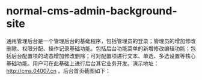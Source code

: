 # normal-cms-admin-background-site
通用管理后台是一个管理后台的基础程序，包括管理员的登录；管理员的增加修改删除、权限分配、操作记录基础功能。包括后台功能菜单的新增修改编辑功能；包括后台配置项的动态增加修改删除；可对配置项进行文本、单选、多选设置等核心基础功能。用户可在此基础上进行后台其它业务开发。演示地址：<a href="http://cms.04007.cn">http://cms.04007.cn</a> 。后台首页截图如下：

